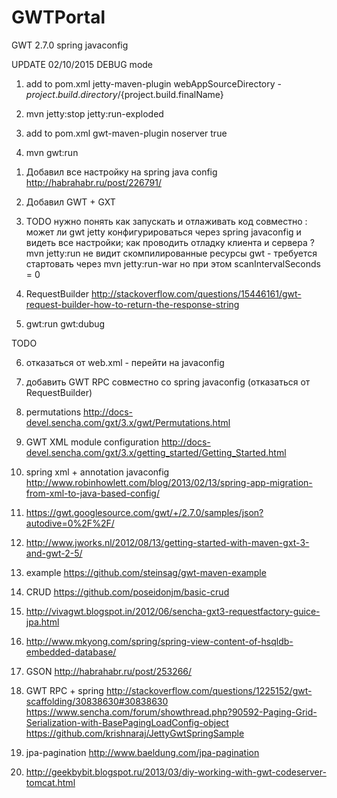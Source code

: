 # GWTPortal
GWT 2.7.0 spring  javaconfig

UPDATE 02/10/2015
DEBUG mode 

1) add to pom.xml jetty-maven-plugin webAppSourceDirectory - ${project.build.directory}/${project.build.finalName}

2) mvn jetty:stop jetty:run-exploded

3) add to pom.xml gwt-maven-plugin noserver true

4) mvn gwt:run 


1.  Добавил все настройку на spring java config
    http://habrahabr.ru/post/226791/

2.  Добавил GWT + GXT
    

3.  TODO  нужно понять как запускать и отлаживать код совместно :
    может ли gwt jetty  конфигурироваться через spring javaconfig и видеть все настройки;
    как проводить отладку клиента и сервера ?
    mvn jetty:run  не видит скомпилированные ресурсы gwt -  требуется стартовать через mvn jetty:run-war но при этом scanIntervalSeconds = 0


4.  RequestBuilder 
    http://stackoverflow.com/questions/15446161/gwt-request-builder-how-to-return-the-response-string

5.  gwt:run gwt:dubug 


TODO 

6. отказаться от web.xml - перейти на javaconfig
7. добавить GWT RPC совместно со spring javaconfig (отказаться от  RequestBuilder)


8. permutations http://docs-devel.sencha.com/gxt/3.x/gwt/Permutations.html

9. GWT XML module configuration http://docs-devel.sencha.com/gxt/3.x/getting_started/Getting_Started.html


10. spring xml + annotation javaconfig http://www.robinhowlett.com/blog/2013/02/13/spring-app-migration-from-xml-to-java-based-config/

11. https://gwt.googlesource.com/gwt/+/2.7.0/samples/json?autodive=0%2F%2F/

12. http://www.jworks.nl/2012/08/13/getting-started-with-maven-gxt-3-and-gwt-2-5/

13. example https://github.com/steinsag/gwt-maven-example

14. CRUD https://github.com/poseidonjm/basic-crud

15. http://vivagwt.blogspot.in/2012/06/sencha-gxt3-requestfactory-guice-jpa.html

16. http://www.mkyong.com/spring/spring-view-content-of-hsqldb-embedded-database/

17. GSON http://habrahabr.ru/post/253266/

18. GWT RPC + spring http://stackoverflow.com/questions/1225152/gwt-scaffolding/30838630#30838630
              https://www.sencha.com/forum/showthread.php?90592-Paging-Grid-Serialization-with-BasePagingLoadConfig-object
              https://github.com/krishnaraj/JettyGwtSpringSample

19. jpa-pagination http://www.baeldung.com/jpa-pagination


20. http://geekbybit.blogspot.ru/2013/03/diy-working-with-gwt-codeserver-tomcat.html